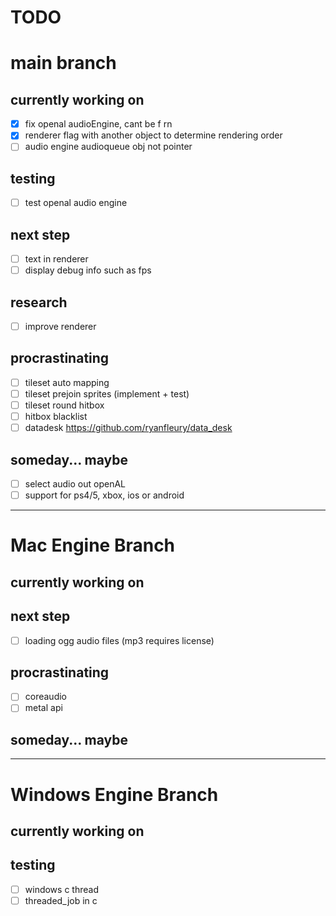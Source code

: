 # **TODO**

# main branch

## currently working on
- [x] fix openal audioEngine, cant be f rn
- [x] renderer flag with another object to determine rendering order 
- [ ] audio engine audioqueue obj not pointer
## testing
- [ ] test openal audio engine
## next step
- [ ] text in renderer
- [ ] display debug info such as fps
## research
- [ ] improve renderer
## procrastinating
- [ ] tileset auto mapping
- [ ] tileset prejoin sprites (implement + test)
- [ ] tileset round hitbox
- [ ] hitbox blacklist
- [ ] datadesk https://github.com/ryanfleury/data_desk
## someday... maybe
- [ ] select audio out openAL
- [ ] support for ps4/5, xbox, ios or android
---

# Mac Engine Branch

## currently working on
## next step
- [ ] loading ogg audio files (mp3 requires license)
## procrastinating
- [ ] coreaudio
- [ ] metal api
## someday... maybe
---

# Windows Engine Branch

## currently working on 
## testing
- [ ] windows c thread
- [ ] threaded_job in c
